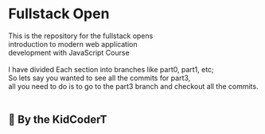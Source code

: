 # Fullstack Open

This is the repository for the fullstack opens <br> introduction to modern web application <br> development with JavaScript Course
<br><br>
I have divided Each section into branches like part0, part1, etc;<br> So lets say you wanted to see all the commits for part3,<br> all you need to do is to go to the part3 branch and checkout all the commits.
<br><br>
## 📧  By the KidCoderT
